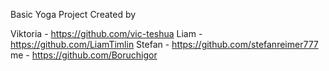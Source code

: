 Basic Yoga Project Created by 

Viktoria - https://github.com/vic-teshua
Liam - https://github.com/LiamTimlin
Stefan - https://github.com/stefanreimer777
me - https://github.com/Boruchigor
